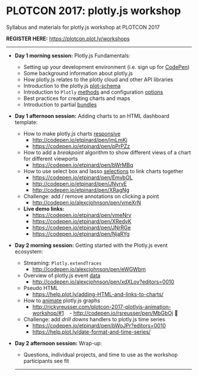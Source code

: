 # PLOTCON 2017: plotly.js workshop
Syllabus and materials for plotly.js workshop at PLOTCON 2017

**REGISTER HERE:** https://plotcon.plot.ly/workshops

***

- **Day 1 morning session:** Plotly.js Fundamentals: 
  + Setting up your development environment (i.e. sign up for [CodePen](http://codepen.io/))
  + Some background information about plotly.js 
  + How plotly.js relates to the plotly cloud and other API libraries
  + Introduction to the plotly.js [plot-schema](https://plot.ly/javascript/reference/)
  + Introduction to `Plotly` [methods](https://plot.ly/javascript/plotlyjs-function-reference/) and configuration [options](https://plot.ly/javascript/configuration-options/)
  + Best practices for creating charts and maps
  + Introduction to partial [bundles](https://github.com/plotly/plotly.js/blob/master/dist/README.md)
  
- **Day 1 afternoon session:** Adding charts to an HTML dashboard template:
  + How to make plotly.js charts [responsive](https://plot.ly/javascript/responsive-fluid-layout/)
    - http://codepen.io/etpinard/pen/jmLmKj
    - https://codepen.io/etpinard/pen/pPrPZz
  + How to add a _breakpoint_ algorithm to show different views of a chart for different viewports
    - https://codepen.io/etpinard/pen/bWrMBq
  + How to use select box and lasso [selections](https://plot.ly/javascript/lasso-selection/) to link charts together
    - https://codepen.io/etpinard/pen/EmvbOL
    - http://codepen.io/etpinard/pen/JNyrvE
    - http://codepen.io/etpinard/pen/XRagNg
  + Challenge: add / remove annotations on clicking a point
    - http://codepen.io/alexcjohnson/pen/vmeXrN
  + **Live demo links:**
    - https://codepen.io/etpinard/pen/vmeNrv
    - https://codepen.io/etpinard/pen/XRedvK
    - https://codepen.io/etpinard/pen/JNrRGe
    - https://codepen.io/etpinard/pen/NjaRYg

- **Day 2 morning session:** Getting started with the Plotly.js event ecosystem:
  + Streaming: `Plotly.extendTraces`
    - http://codepen.io/alexcjohnson/pen/eWGWbm
  + Overview of plotly.js event [data](https://plot.ly/javascript/plotlyjs-events/#event-data)
    - http://codepen.io/alexcjohnson/pen/xdXLov?editors=0010
  + Pseudo HTML
    - https://help.plot.ly/adding-HTML-and-links-to-charts/
  + How to [animate](https://plot.ly/javascript/animations/) plotly.js graphs
    - http://rickyreusser.com/plotcon-2017-plotlyjs-animation-workshop/#1
    - http://codepen.io/rsreusser/pen/MbGbOj 🐒
  + Challenge: add _drill downs_ handlers to plotly.js time series
    - https://codepen.io/etpinard/pen/bWoJPr?editors=0010
    - https://help.plot.ly/date-format-and-time-series/
  
- **Day 2 afternoon session:** Wrap-up: 
  + Questions, individual projects, and time to use as the workshop participants see fit 
  
  ---------
  

